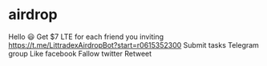 # airdrop
Hello 😃 Get $7 LTE for each friend you inviting   https://t.me/LittradexAirdropBot?start=r0615352300 Submit tasks Telegram group Like facebook Fallow twitter Retweet
